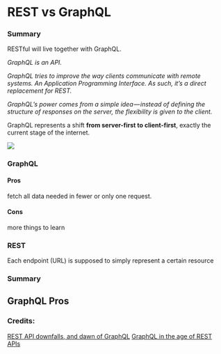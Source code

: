# REST vs GraphQL
### Summary
RESTful will live together with GraphQL.

_GraphQL is an API._

_GraphQL tries to improve the way clients communicate with remote systems. An Application Programming Interface. As such, it’s a direct replacement for REST._

_GraphQL’s power comes from a simple idea — instead of defining the structure of responses on the server, the flexibility is given to the client._

GraphQL represents a shift **from server-first to client-first**, exactly the current stage of the internet.

![](https://cdn-images-1.medium.com/max/2000/1*RapSQHY4a5TWqDaKpxUe-A.png)

### GraphQL
#### Pros
fetch all data needed in fewer or only one request.
#### Cons
more things to learn

### REST
Each endpoint (URL) is supposed to simply represent a certain resource
### Summary
GraphQL Pros
- 

### Credits:
[REST API downfalls, and dawn of GraphQL](https://medium.com/@ottovw/rest-api-downfalls-and-dawn-of-graphql-dd00991a0eb8#.wtvf01yah)
[GraphQL in the age of REST APIs](https://medium.com/chute-engineering/graphql-in-the-age-of-rest-apis-b10f2bf09bba#.lzegdfsmh)